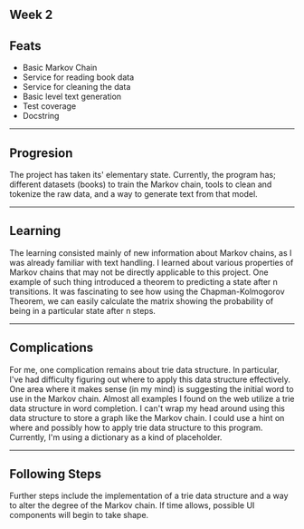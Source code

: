 Week 2
---

## Feats

- Basic Markov Chain
- Service for reading book data
- Service for cleaning the data
- Basic level text generation
- Test coverage
- Docstring

---

## Progresion

The project has taken its' elementary state. Currently, the program has; different datasets (books) to train the Markov chain, tools to clean and tokenize the raw data, and a way to generate text from that model.

---

## Learning

The learning consisted mainly of new information about Markov chains, as I was already familiar with text handling. I learned about various properties of Markov chains that may not be directly applicable to this project. One example of such thing introduced a theorem to predicting a state after n transitions. It was fascinating to see how using the Chapman-Kolmogorov Theorem, we can easily calculate the matrix showing the probability of being in a particular state after n steps. 

---

## Complications

For me, one complication remains about trie data structure. In particular, I've had difficulty figuring out where to apply this data structure effectively. One area where it makes sense (in my mind) is suggesting the initial word to use in the Markov chain. Almost all examples I found on the web utilize a trie data structure in word completion. I can't wrap my head around using this data structure to store a graph like the Markov chain. I could use a hint on where and possibly how to apply trie data structure to this program. Currently, I'm using a dictionary as a kind of placeholder.

---

## Following Steps

Further steps include the implementation of a trie data structure and a way to alter the degree of the Markov chain. If time allows, possible UI components will begin to take shape.
